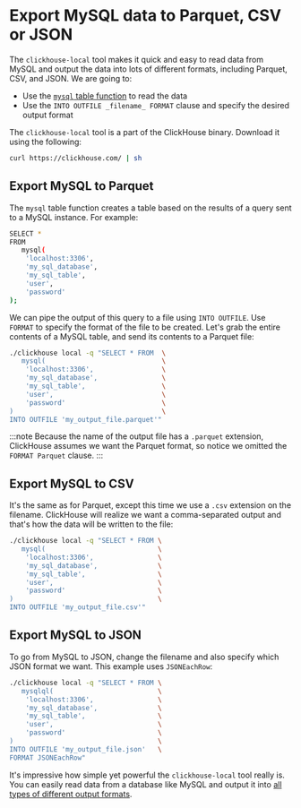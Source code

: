 # Export MySQL data to Parquet, CSV or JSON

The `clickhouse-local` tool makes it quick and easy to read data from MySQL and output the data into lots of different formats, including Parquet, CSV, and JSON. We are going to:

- Use the [`mysql` table function](https://clickhouse.com/docs/en/sql-reference/table-functions/mysql) to read the data
- Use the `INTO OUTFILE _filename_ FORMAT` clause and specify the desired output format

The `clickhouse-local` tool is a part of the ClickHouse binary. Download it using the following:

```bash
curl https://clickhouse.com/ | sh
```

## Export MySQL to Parquet

The `mysql` table function creates a table based on the results of a query sent to a MySQL instance. For example:

```bash
SELECT *
FROM
   mysql(
    'localhost:3306',
    'my_sql_database',
    'my_sql_table',
    'user',
    'password'
);
```

We can pipe the output of this query to a file using `INTO OUTFILE`. Use `FORMAT` to specify the format of the file to be created. Let's grab the entire contents of a MySQL table, and send its contents to a Parquet file:

```bash
./clickhouse local -q "SELECT * FROM  \
   mysql(                             \
    'localhost:3306',                 \
    'my_sql_database',                \
    'my_sql_table',                   \
    'user',                           \
    'password'                        \
)                                     \
INTO OUTFILE 'my_output_file.parquet'"
```

:::note
Because the name of the output file has a `.parquet` extension, ClickHouse assumes we want the Parquet format, so notice we omitted the `FORMAT Parquet` clause.
:::

## Export MySQL to CSV

It's the same as for Parquet, except this time we use a `.csv` extension on the filename. ClickHouse will realize we want a comma-separated output and that's how the data will be written to the file:

```bash
./clickhouse local -q "SELECT * FROM \
   mysql(                            \
    'localhost:3306',                \
    'my_sql_database',               \
    'my_sql_table',                  \
    'user',                          \
    'password'                       \
)                                    \
INTO OUTFILE 'my_output_file.csv'"
```

## Export MySQL to JSON

To go from MySQL to JSON, change the filename and also specify which JSON format we want. This example uses `JSONEachRow`:

```bash
./clickhouse local -q "SELECT * FROM \
   mysqlql(                          \
    'localhost:3306',                \
    'my_sql_database',               \
    'my_sql_table',                  \
    'user',                          \
    'password'                       \
)                                    \
INTO OUTFILE 'my_output_file.json'   \
FORMAT JSONEachRow"
```

It's impressive how simple yet powerful the `clickhouse-local` tool really is. You can easily read data from a database like MySQL and output it into [all types of different output formats](https://clickhouse.com/docs/en/sql-reference/formats/).